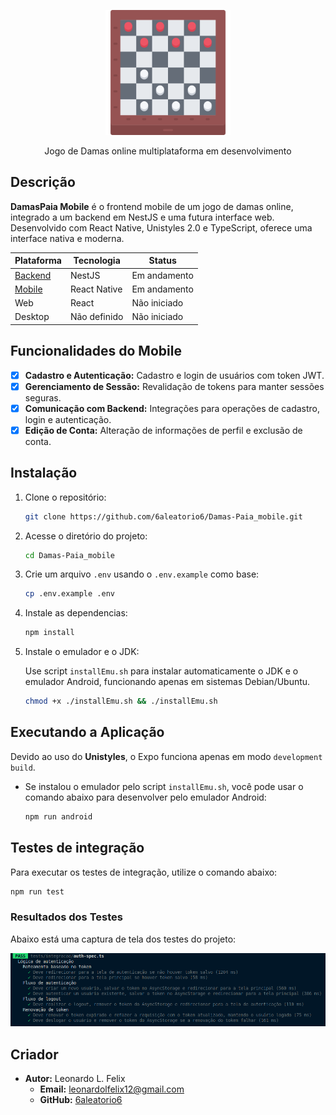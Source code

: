 <p align="center" >
  <a href="" target="blank"><img src="https://raw.githubusercontent.com/6aleatorio6/Damas-Paia_mobile/main/src/assets/icon.png" width="200" alt="DAMASPAIA Logo" /></a>
</p>

<p>
    <p align="center">Jogo de Damas online multiplataforma em desenvolvimento</p>
</p>

## Descrição

**DamasPaia Mobile** é o frontend mobile de um jogo de damas online, integrado a um backend em NestJS e uma futura interface web. Desenvolvido com React Native, Unistyles 2.0 e TypeScript, oferece uma interface nativa e moderna.

| Plataforma                                                   | Tecnologia   | Status       |
| ------------------------------------------------------------ | ------------ | ------------ |
| [Backend](https://github.com/6aleatorio6/Damas-Paia_backend) | NestJS       | Em andamento |
| [Mobile](https://github.com/6aleatorio6/Damas-Paia_mobile)   | React Native | Em andamento |
| Web                                                          | React        | Não iniciado |
| Desktop                                                      | Não definido | Não iniciado |

## Funcionalidades do Mobile

- [x] **Cadastro e Autenticação:** Cadastro e login de usuários com token JWT.
- [x] **Gerenciamento de Sessão:** Revalidação de tokens para manter sessões seguras.
- [x] **Comunicação com Backend:** Integrações para operações de cadastro, login e autenticação.
- [x] **Edição de Conta:** Alteração de informações de perfil e exclusão de conta.

## Instalação

1. Clone o repositório:

   ```bash
   git clone https://github.com/6aleatorio6/Damas-Paia_mobile.git
   ```

2. Acesse o diretório do projeto:

   ```bash
   cd Damas-Paia_mobile
   ```

3. Crie um arquivo `.env` usando o `.env.example` como base:

   ```bash
   cp .env.example .env
   ```

4. Instale as dependencias:

   ```bash
   npm install
   ```

5. Instale o emulador e o JDK:

   Use script `installEmu.sh` para instalar automaticamente o JDK e o emulador Android, funcionando apenas em sistemas Debian/Ubuntu.

   ```bash
   chmod +x ./installEmu.sh && ./installEmu.sh
   ```

## Executando a Aplicação

Devido ao uso do **Unistyles**, o Expo funciona apenas em modo `development build`.

- Se instalou o emulador pelo script `installEmu.sh`, você pode usar o comando abaixo para desenvolver pelo emulador Android:

  ```bash
  npm run android
  ```

## Testes de integração

Para executar os testes de integração, utilize o comando abaixo:

```bash
npm run test
```

### Resultados dos Testes

Abaixo está uma captura de tela dos testes do projeto:

![Captura de tela dos testes](tests.print.png)

## Criador

- **Autor:** Leonardo L. Felix
  - **Email:** [leonardolfelix12@gmail.com](mailto:leonardolfelix12@gmail.com)
  - **GitHub:** [6aleatorio6](https://www.github.com/6aleatorio6)
